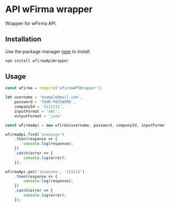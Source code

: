 # API wFirma wrapper

Wrapper for wFirma API.

## Installation

Use the package manager [npm](https://www.npmjs.com) to install.

```bash
npm install wfirmaApiWrapper
```

## Usage

```javascript
const wfirma = require('wfirmaAPIWrapper');

let username = 'example@mail.com',
    password = 'YOUR-PASSWORD',
    companyId = '1111111',
    inputFormat = 'xml',
    outputFormat = 'json'

const wfirmaApi = new wfirma(username, password, companyId, inputFormat, outputFormat);

wfirmaApi.find('invoices')
    .then(response => {
        console.log(response);
    })
    .catch(error => {
        console.log(error);
    });

wfirmaApi.get('invoices', '111111')
    .then(response => {
        console.log(response);
    })
    .catch(error => {
        console.log(error);
    });
```
